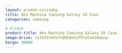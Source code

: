 ```yaml
---
layout: produk-casinghp
title: Nex Machina Samsung Galaxy S9 Case
categories: samsung

# Produk
product-title: Nex Machina Samsung Galaxy S9 Case
image-drive: 1sTo55YmYoTnQNS0nGiPVta5amS4Hanp-
harga: 90000
---
```

